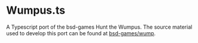# Wumpus.ts
A Typescript port of the bsd-games Hunt the Wumpus.
The source material used to develop this port can be found at [bsd-games/wump](https://github.com/msharov/bsd-games/blob/master/wump).